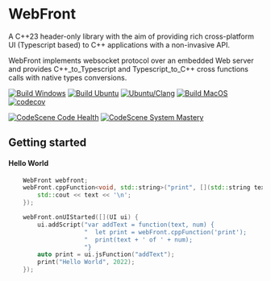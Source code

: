 # WebFront

A C++23 header-only library with the aim of providing rich cross-platform UI (Typescript based) to C++ applications with a non-invasive API.

WebFront implements websocket protocol over an embedded Web server and provides C++_to_Typescript and Typescript_to_C++ cross functions calls with native types conversions.

[![Build Windows](https://github.com/ambroise-leclerc/WebFront/actions/workflows/BuildWindows.yml/badge.svg)](https://github.com/ambroise-leclerc/WebFront/actions/workflows/BuildWindows.yml)
[![Build Ubuntu](https://github.com/ambroise-leclerc/WebFront/actions/workflows/BuildLinux.yml/badge.svg)](https://github.com/ambroise-leclerc/WebFront/actions/workflows/BuildLinux.yml)
[![Ubuntu/Clang](https://github.com/ambroise-leclerc/WebFront/actions/workflows/BuildLinuxClang.yml/badge.svg)](https://github.com/ambroise-leclerc/WebFront/actions/workflows/BuildLinuxClang.yml)
[![Build MacOS](https://github.com/ambroise-leclerc/WebFront/actions/workflows/BuildMacOS.yml/badge.svg)](https://github.com/ambroise-leclerc/WebFront/actions/workflows/BuildMacOS.yml)
[![codecov](https://codecov.io/github/ambroise-leclerc/WebFront/branch/master/graph/badge.svg?token=ODE6O36XIV)](https://codecov.io/github/ambroise-leclerc/WebFront)

[![CodeScene Code Health](https://codescene.io/projects/29377/status-badges/code-health)](https://codescene.io/projects/29377)
[![CodeScene System Mastery](https://codescene.io/projects/29377/status-badges/system-mastery)](https://codescene.io/projects/29377)

## Getting started

#### Hello World
```cpp
    WebFront webfront;
    webFront.cppFunction<void, std::string>("print", [](std::string text) {
        std::cout << text << '\n';
    });

    webFront.onUIStarted([](UI ui) {
        ui.addScript("var addText = function(text, num) {                 "
                     "  let print = webFront.cppFunction('print');        "
                     "  print(text + ' of ' + num);                       "
                     "}                                                   ");
        auto print = ui.jsFunction("addText");
        print("Hello World", 2022);
    });

```
